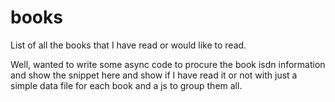 # books
List of all the books that I have read or would like to read. 

Well, wanted to write some async code to procure the book isdn information and show the snippet here and show if I have read it or not with just a simple data file for each book and a js to group them all. 
